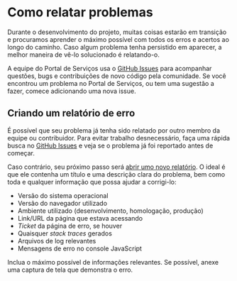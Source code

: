# Como relatar problemas

Durante o desenvolvimento do projeto, muitas coisas estarão em transição e procuramos aprender o máximo possível com todos os erros e acertos ao longo do caminho. Caso algum problema tenha persistido em aparecer, a melhor maneira de vê-lo solucionado é relatando-o.

A equipe do Portal de Serviços usa o [GitHub Issues][GHISSUES] para acompanhar questões, bugs e contribuições de novo código pela comunidade. Se você encontrou um problema no Portal de Serviços, ou tem uma sugestão a fazer, comece adicionando uma nova issue.

## Criando um relatório de erro

É possível que seu problema já tenha sido relatado por outro membro da equipe ou contribuidor. Para evitar trabalho desnecessário, faça uma rápida busca no [GitHub Issues][GHISSUES] e veja se o problema já foi reportado antes de começar.

Caso contrário, seu próximo passo será [abrir umo novo relatório][GHINEW]. O ideal é que ele contenha um título e uma descrição clara do problema, bem como toda e qualquer informação que possa ajudar a corrigi-lo:

* Versão do sistema operacional
* Versão do navegador utilizado
* Ambiente utilizado (desenvolvimento, homologação, produção)
* Link/URL da página que estava acessando
* _Ticket_ da página de erro, se houver
* Quaisquer _stack traces_ gerados
* Arquivos de log relevantes
* Mensagens de erro no console JavaScript


Inclua o máximo possível de informações relevantes. Se possível, anexe uma captura de tela que demonstra o erro.

[GHISSUES]:https://github.com/servicosgovbr/portal-de-servicos/issues
[GHINEW]:https://github.com/servicosgovbr/portal-de-servicos/issues/new
